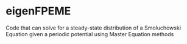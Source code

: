 # eigenFPEME
Code that can solve for a steady-state distribution of a Smoluchowski Equation given a periodic potential using Master Equation methods
